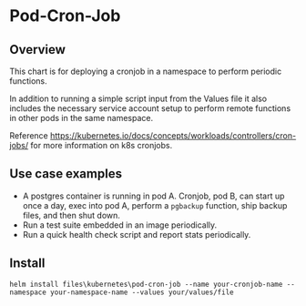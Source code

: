 # Pod-Cron-Job

## Overview

This chart is for deploying a cronjob in a namespace to perform periodic functions.

In addition to running a simple script input from the Values file it also includes the necessary service account setup to perform remote functions in other pods in the same namespace.

Reference <https://kubernetes.io/docs/concepts/workloads/controllers/cron-jobs/> for more information on k8s cronjobs.

## Use case examples

- A postgres container is running in pod A. Cronjob, pod B, can start up once a day, exec into pod A, perform a `pgbackup` function, ship backup files, and then shut down.
- Run a test suite embedded in an image periodically.
- Run a quick health check script and report stats periodically.

## Install

`helm install files\kubernetes\pod-cron-job --name your-cronjob-name --namespace your-namespace-name --values your/values/file`

